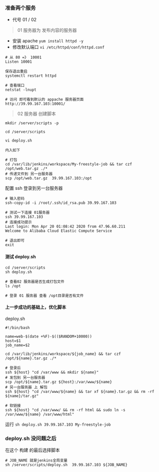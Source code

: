### 准备两个服务

- 代号  01 / 02

> 01 服务器为 发布内容的服务器

- 安装 apache `yum install httpd -y`
- 修改默认端口 `vi /etc/httpd/conf/httpd.conf`

```
# 从 80 =》 10001
Listen 10001

保存退出重启
systemctl restart httpd

# 查看端口
netstat -lnupt

# 访问 即可看到默认的 appache 服务器页面
http://39.99.167.103:10001/
```

> 02 服务器 创建脚本

```
mkdir /server/scripts -p

cd /server/scripts

vi deploy.sh

内入如下

# 打包
cd /var/lib/jenkins/workspace/My-freestyle-job && tar czf /opt/web.tar.gz ./*
# 传递文件到 另一台服务器
scp /opt/web.tar.gz  39.99.167.103:/opt
```

配置 ssh 登录到另一台服务器

```
# 输入密码
ssh-copy-id -i /root/.ssh/id_rsa.pub 39.99.167.103

# 测试一下连接 01服务器
ssh 39.99.167.103
# 连接成功提示
Last login: Mon Apr 20 01:08:42 2020 from 47.96.60.211
Welcome to Alibaba Cloud Elastic Compute Service 

# 退出即可
exit
```

#### 测试 deploy.sh

```
cd /server/scripts
sh deploy.sh

# 查看02 服务器是否生成打包文件
ls /opt

# 登录 01 服务器 查看 /opt目录是否有文件
```

#### 上一步成功的基础上，优化脚本

deploy.sh

```
#!/bin/bash

name=web-$(date +%F)-$(($RANDOM+10000))
host=$1
job_name=$2

cd /var/lib/jenkins/workspace/${job_name} && tar czf /opt/${name}.tar.gz ./*

# 登录后 
ssh ${host} "cd /var/www && mkdir ${name}"
# 发包到 另一台服务器
scp /opt/${name}.tar.gz ${host}:/var/www/${name}
# 另一台服务器 上 解包 
ssh ${host} "cd /var/www/${name} && tar xf ${name}.tar.gz && rm -rf ${name}/tar.gz"

# 软链接
ssh ${host} "cd /var/www/ && rm -rf html && sudo ln -s /var/www/${name} /var/www/html"
```

运行 `sh deploy.sh 39.99.167.103 My-freestyle-job`

### deploy.sh 没问题之后

在这个 构建 的最后选择脚本

```
# JOB_NAME 就是jenkins全局变量
sh /server/scripts/deploy.sh  39.99.167.103 ${JOB_NAME}
```
